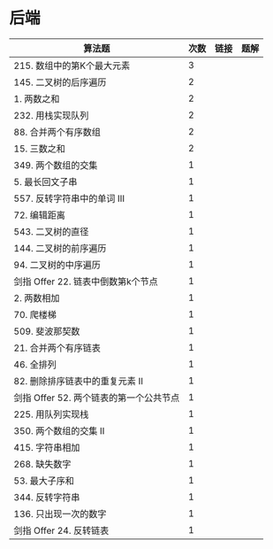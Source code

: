 # 后端

| 算法题                        | 次数 | 链接 | 题解 |
|----------------------------|----|---|---|
| 215\. 数组中的第K个最大元素          | 3  |[](https://leetcode-cn.com/problems/kth-largest-element-in-an-array/)| |
| 145\. 二叉树的后序遍历             | 2  |[](https://leetcode-cn.com/problems/binary-tree-postorder-traversal/)| |
| 1\. 两数之和                   | 2  |[](https://leetcode-cn.com/problems/two-sum/) | |
| 232\. 用栈实现队列               | 2  |[](https://leetcode-cn.com/problems/implement-queue-using-stacks/) | |
| 88\. 合并两个有序数组              | 2  |[](https://leetcode-cn.com/problems/merge-sorted-array/) | |
| 15\. 三数之和                  | 2  |[](https://leetcode-cn.com/problems/3sum/) | |
| 349\. 两个数组的交集              | 1  |[](https://leetcode-cn.com/problems/intersection-of-two-arrays/) | |
| 5\. 最长回文子串                 | 1  |[](https://leetcode-cn.com/problems/longest-palindromic-substring/) | |
| 557\. 反转字符串中的单词 III        | 1  |[](https://leetcode-cn.com/problems/reverse-words-in-a-string-iii/) | |
| 72\. 编辑距离                  | 1  |[](https://leetcode-cn.com/problems/edit-distance/) | |
| 543\. 二叉树的直径               | 1  |[](https://leetcode-cn.com/problems/diameter-of-binary-tree/) | |
| 144\. 二叉树的前序遍历             | 1  |[](https://leetcode-cn.com/problems/binary-tree-preorder-traversal/) | |
| 94\. 二叉树的中序遍历              | 1  |[](https://leetcode-cn.com/problems/binary-tree-inorder-traversal/) | |
| 剑指 Offer 22\. 链表中倒数第k个节点   | 1  | | |
| 2\. 两数相加                   | 1  |[](https://leetcode-cn.com/problems/add-two-numbers/) | |
| 70\. 爬楼梯                   | 1  |[](https://leetcode-cn.com/problems/climbing-stairs/) | |
| 509\. 斐波那契数                | 1  |[](https://leetcode-cn.com/problems/fibonacci-number/) | |
| 21\. 合并两个有序链表              | 1  |[](https://leetcode-cn.com/problems/merge-two-sorted-lists/) | |
| 46\. 全排列                   | 1  |[](https://leetcode-cn.com/problems/permutations/) | |
| 82\. 删除排序链表中的重复元素 II       | 1  |[](https://leetcode-cn.com/problems/remove-duplicates-from-sorted-list-ii/) | |
| 剑指 Offer 52\. 两个链表的第一个公共节点 | 1  | | |
| 225\. 用队列实现栈               | 1  |[](https://leetcode-cn.com/problems/implement-stack-using-queues/) | |
| 350\. 两个数组的交集 II           | 1  |[](https://leetcode-cn.com/problems/intersection-of-two-arrays-ii/) | |
| 415\. 字符串相加                | 1  |[](https://leetcode-cn.com/problems/add-strings/) | |
| 268\. 缺失数字                 | 1  |[](https://leetcode-cn.com/problems/missing-number/) | |
| 53\. 最大子序和                 | 1  |[](https://leetcode-cn.com/problems/maximum-subarray/) | |
| 344\. 反转字符串                | 1  |[](https://leetcode-cn.com/problems/reverse-string/) | |
| 136\. 只出现一次的数字             | 1  |[](https://leetcode-cn.com/problems/single-number/) | |
| 剑指 Offer 24\. 反转链表             | 1  | | |
